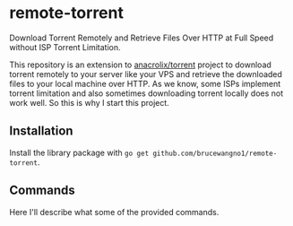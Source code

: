 # remote-torrent

Download Torrent Remotely and Retrieve Files Over HTTP at Full Speed without ISP Torrent Limitation.

This repository is an extension to [anacrolix/torrent](https://github.com/anacrolix/torrent) project to download torrent remotely to your server like your VPS and retrieve the downloaded files to your local machine over HTTP. As we know, some ISPs implement torrent limitation and also sometimes downloading torrent locally does not work well. So this is why I start this project.

## Installation

Install the library package with `go get github.com/brucewangno1/remote-torrent`.

## Commands

Here I'll describe what some of the provided commands.